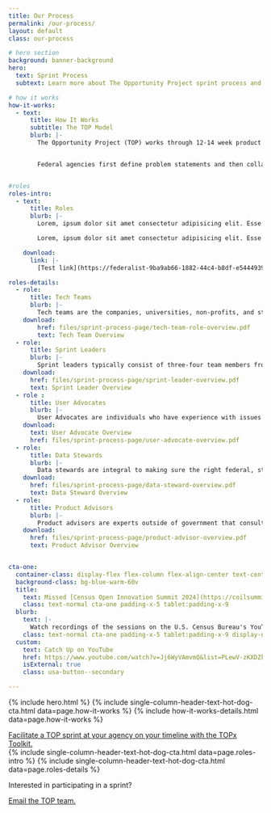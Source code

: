 ```yaml
---
title: Our Process
permalink: /our-process/
layout: default
class: our-process

# hero section
background: banner-background
hero:
  text: Sprint Process
  subtext: Learn more about The Opportunity Project sprint process and participant roles.

# how it works
how-it-works:
  - text:
      title: How It Works
      subtitle: The TOP Model
      blurb: |-
        The Opportunity Project (TOP) works through 12-14 week product development cycles—called ‘sprints.’<br><br>


        Federal agencies first define problem statements and then collaborate with technologists and community advocates outside of government, who rapidly build digital products to solve those challenges using open data.


#roles
roles-intro:
  - text:
      title: Roles
      blurb: |-
        Lorem, ipsum dolor sit amet consectetur adipisicing elit. Esse nesciunt impedit hic. Numquam illum obcaecati quasi!<br><br>

        Lorem, ipsum dolor sit amet consectetur adipisicing elit. Esse nesciunt impedit hic. Numquam illum obcaecati quasi!

    download:
      link: |-
        [Test link](https://federalist-9ba9ab66-1882-44c4-b8df-e5444939133c.sites.pages.cloud.gov/preview/uscensusbureau/the-opportunity-project/sadiejay-update-sprint/sprints/)

roles-details:
  - role:
      title: Tech Teams
      blurb: |-
        Tech teams are the companies, universities, non-profits, and students who build digital products in the sprints. They design, develop, and launch the products they build, and own and maintain the products after the sprints. Teams may also develop non-digital products, such as toolkits, policy interventions and more.
    download:
        href: files/sprint-process-page/tech-team-role-overview.pdf
        text: Tech Team Overview
  - role:
      title: Sprint Leaders
      blurb: |-
        Sprint leaders typically consist of three-four team members from the federal agency or NGO that identify major challenges facing the public within their mission areas. During the 12-14 week sprint, experts and data stewards from each agency or NGO will provide feedback to the participating teams and assistance working with federal open data.
    download:
      href: files/sprint-process-page/sprint-leader-overview.pdf
      text: Sprint Leader Overview
  - role :
      title: User Advocates
      blurb: |-
        User Advocates are individuals who have experience with issues directly related to the challenges, and who work closely with end-users. Even better, they can be individuals who have experienced the problem directly. Community leaders, local or national advocates, service providers, and people with direct lived experience make great user advocates.
    download:
      text: User Advocate Overview
      href: files/sprint-process-page/user-advocate-overview.pdf
  - role:
      title: Data Stewards
      blurb: |-
        Data stewards are integral to making sure the right federal, state or local open data is used, and help to answer technical questions participants may have.
    download:
      href: files/sprint-process-page/data-steward-overview.pdf
      text: Data Steward Overview
  - role:
      title: Product Advisors
      blurb: |-
        Product advisors are experts outside of government that consult and help teams develop products with a viable long term strategy; making sure that the product can be maintained and has a real, lasting impact on the intended end user after the sprint.
    download:
      href: files/sprint-process-page/product-advisor-overview.pdf
      text: Product Advisor Overview


cta-one:
  container-class: display-flex flex-column flex-align-center text-center cta-one
  background-class: bg-blue-warm-60v
  title:
    text: Missed [Census Open Innovation Summit 2024](https://coilsummit2024.splashthat.com/)? Watch the recordings on YouTube, featuring 25 sessions, more than 90 speakers, and 30 new tech products.
    class: text-normal cta-one padding-x-5 tablet:padding-x-9
  blurb:
    text: |-
      Watch recordings of the sessions on the U.S. Census Bureau's YouTube channel:
    class: text-normal cta-one padding-x-5 tablet:padding-x-9 display-none
  custom:
    text: Catch Up on YouTube
    href: https://www.youtube.com/watch?v=Jj6WyVAmvmQ&list=PLewV-zKXDZkghdjPUCmmU02T7xI2dUPme
    isExternal: true
    class: usa-button--secondary

---
```


{% include hero.html %}
{% include single-column-header-text-hot-dog-cta.html data=page.how-it-works %}
{% include how-it-works-details.html data=page.how-it-works %}

<section class="grid-container padding-y-7 padding-x-4 bg-blue header-text-hot-dog">
  <div>
    <a href="https://opportunity.census.gov/topx-toolkit/" target="_blank"
      class="usa-button text-ink padding-y-1 padding-x-3 usa-button--outline margin-top-4 site-button">
      Facilitate a TOP sprint at your agency on your timeline with the TOPx Toolkit.
    </a>
  </div>
</section>
{% include single-column-header-text-hot-dog-cta.html data=page.roles-intro %}
{% include single-column-header-text-hot-dog-cta.html data=page.roles-details %}
<section class="bg-white header-text-hot-dog padding-y-3 display-flex flex-justify-end">
  <div class="radius-left-pill semi-cta bg-blue">
    <div class="grid-container padding-x-4">
      <p>Interested in participating in a sprint?</p>
    <a href="{{ site.baseurl }}/{{ site.annual_reports.2019 }}" target="_blank"
      class="text-ink padding-y-1 margin-top-4">
      Email the TOP team.
    </a>
    </div>
  </div>
</section>
